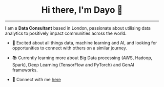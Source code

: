 <h1 align='center'> Hi there, I'm Dayo  👋 </h1>

---

I am a **Data Consultant** based in London, passionate about utilising data analytics to positively impact communities across the world.


- :dizzy: Excited about all things data, machine learning and AI, and looking for opportunities to connect with others on a similar journey. 

- :books: Currently learning more about Big Data processing (AWS, Hadoop, Spark), Deep Learning (TensorFlow and PyTorch) and GenAI frameworks.

- 👋 Connect with me [here](https://www.linkedin.com/in/dayosangowawa/) 

